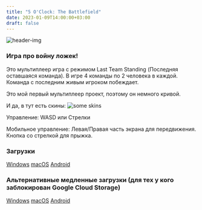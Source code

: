 ```yaml
---
title: "5 O'Clock: The Battlefield"
date: 2023-01-09T14:00:00+03:00
draft: false
---
```


![header-img](/images/5oclock/icon128.png)

### Игра про войну ложек!

Это мультиплеер игра с режимом Last Team Standing (Последняя оставшаяся команда). В игре 4 команды по 2 человека в каждой. Команда с последним живым игроком побеждает.

Это мой первый мультиплеер проект, поэтому он немного кривой.

И да, в тут есть скины: ![some skins](/images/5oclock/skins.png)

Управление:
WASD или Стрелки

Мобильное управление:
Левая/Правая часть экрана для передвижения. Кнопка со стрелкой для прыжка.

### Загрузки
[Windows](https://storage.googleapis.com/sage-momentum-140108.appspot.com/5oclock/5oclock.exe)
[macOS](https://storage.googleapis.com/sage-momentum-140108.appspot.com/5oclock/5oclock.zip)
[Android](https://storage.googleapis.com/sage-momentum-140108.appspot.com/5oclock/5oclock.apk)
### Альтернативные медленные загрузки (для тех у кого заблокирован Google Cloud Storage)
[Windows](https://ipfs.io/ipns/k51qzi5uqu5dkw6ekls0nbztztklv1s0o0yb1btpoyj2nvncu5ytkkfsc0j4bx/5oclock.exe)
[macOS](https://ipfs.io/ipns/k51qzi5uqu5dkw6ekls0nbztztklv1s0o0yb1btpoyj2nvncu5ytkkfsc0j4bx/5oclock.zip)
[Android](https://ipfs.io/ipns/k51qzi5uqu5dkw6ekls0nbztztklv1s0o0yb1btpoyj2nvncu5ytkkfsc0j4bx/5oclock.apk)